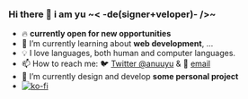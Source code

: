 ### Hi there 👋 i am yu ~< -de(signer+veloper)- />~

- 🔥 **currently open for new opportunities**
- 📖 I’m currently learning about **web development**, ...
- 💡 I love languages, both human and computer languages.
- 📫 How to reach me: 🐦 [Twitter @anuuyu](https://twitter.com/anuuyu) & 📧 [email](mailto:gh@anuu.me)
- 🔨 I’m currently design and develop **some personal project**
- [![ko-fi](https://ko-fi.com/img/githubbutton_sm.svg)](https://ko-fi.com/A0A4CCD5A)
